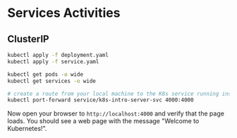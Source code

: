 # Services Activities

## ClusterIP

```sh
kubectl apply -f deployment.yaml
kubectl apply -f service.yaml

kubectl get pods -o wide
kubectl get services -o wide

# create a route from your local machine to the K8s service running inside your cluster
kubectl port-forward service/k8s-intro-server-svc 4000:4000
```

Now open your browser to `http://localhost:4000` and verify that the page loads.
You should see a web page with the message "Welcome to Kubernetes!".

